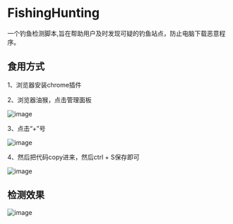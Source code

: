 # FishingHunting
一个钓鱼检测脚本,旨在帮助用户及时发现可疑的钓鱼站点，防止电脑下载恶意程序。
## 食用方式
1、浏览器安装chrome插件

2、浏览器油猴，点击管理面板

![image](https://github.com/user-attachments/assets/596c88b3-c29d-4f88-80ae-ad7da236e006)

3、点击“+”号

![image](https://github.com/user-attachments/assets/02365ddb-f965-4be0-8786-c178372d2a91)

4、然后把代码copy进来，然后ctrl + S保存即可

![image](https://github.com/user-attachments/assets/0064d669-909c-4ec0-b3c1-03d69cf0c93c)

## 检测效果
![image](https://github.com/user-attachments/assets/c7986b81-7937-4602-afa1-ddfed2031edc)

